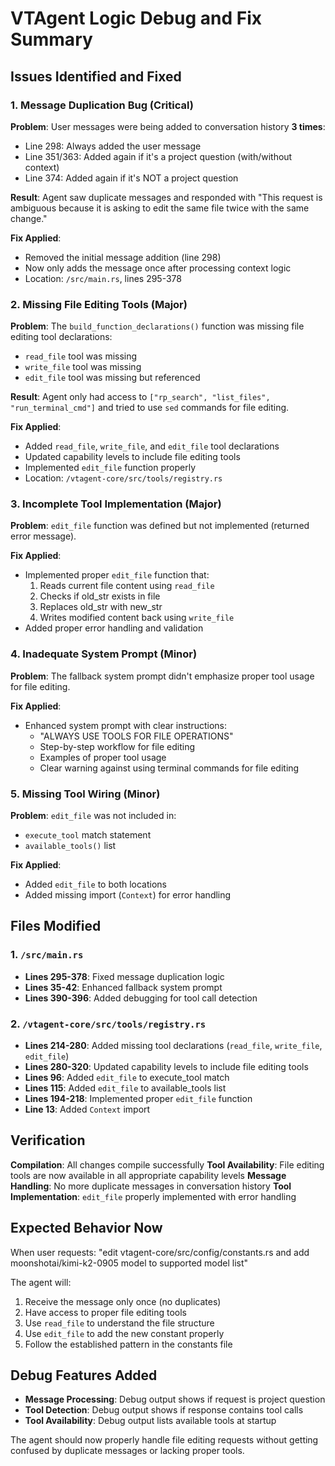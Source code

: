 # VTAgent Logic Debug and Fix Summary

## Issues Identified and Fixed

### 1. **Message Duplication Bug** (Critical)

**Problem**: User messages were being added to conversation history **3 times**:
- Line 298: Always added the user message
- Line 351/363: Added again if it's a project question (with/without context)
- Line 374: Added again if it's NOT a project question

**Result**: Agent saw duplicate messages and responded with "This request is ambiguous because it is asking to edit the same file twice with the same change."

**Fix Applied**:
- Removed the initial message addition (line 298)
- Now only adds the message once after processing context logic
- Location: `/src/main.rs`, lines 295-378

### 2. **Missing File Editing Tools** (Major)

**Problem**: The `build_function_declarations()` function was missing file editing tool declarations:
- `read_file` tool was missing
- `write_file` tool was missing
- `edit_file` tool was missing but referenced

**Result**: Agent only had access to `["rp_search", "list_files", "run_terminal_cmd"]` and tried to use `sed` commands for file editing.

**Fix Applied**:
- Added `read_file`, `write_file`, and `edit_file` tool declarations
- Updated capability levels to include file editing tools
- Implemented `edit_file` function properly
- Location: `/vtagent-core/src/tools/registry.rs`

### 3. **Incomplete Tool Implementation** (Major)

**Problem**: `edit_file` function was defined but not implemented (returned error message).

**Fix Applied**:
- Implemented proper `edit_file` function that:
  1. Reads current file content using `read_file`
  2. Checks if old_str exists in file
  3. Replaces old_str with new_str
  4. Writes modified content back using `write_file`
- Added proper error handling and validation

### 4. **Inadequate System Prompt** (Minor)

**Problem**: The fallback system prompt didn't emphasize proper tool usage for file editing.

**Fix Applied**:
- Enhanced system prompt with clear instructions:
  - "ALWAYS USE TOOLS FOR FILE OPERATIONS"
  - Step-by-step workflow for file editing
  - Examples of proper tool usage
  - Clear warning against using terminal commands for file editing

### 5. **Missing Tool Wiring** (Minor)

**Problem**: `edit_file` was not included in:
- `execute_tool` match statement
- `available_tools()` list

**Fix Applied**:
- Added `edit_file` to both locations
- Added missing import (`Context`) for error handling

## Files Modified

### 1. `/src/main.rs`
- **Lines 295-378**: Fixed message duplication logic
- **Lines 35-42**: Enhanced fallback system prompt
- **Lines 390-396**: Added debugging for tool call detection

### 2. `/vtagent-core/src/tools/registry.rs`
- **Lines 214-280**: Added missing tool declarations (`read_file`, `write_file`, `edit_file`)
- **Lines 280-320**: Updated capability levels to include file editing tools
- **Lines 96**: Added `edit_file` to execute_tool match
- **Lines 115**: Added `edit_file` to available_tools list
- **Lines 194-218**: Implemented proper `edit_file` function
- **Line 13**: Added `Context` import

## Verification

**Compilation**: All changes compile successfully
**Tool Availability**: File editing tools are now available in all appropriate capability levels
**Message Handling**: No more duplicate messages in conversation history
**Tool Implementation**: `edit_file` properly implemented with error handling

## Expected Behavior Now

When user requests: "edit vtagent-core/src/config/constants.rs and add moonshotai/kimi-k2-0905 model to supported model list"

The agent will:
1. Receive the message only once (no duplicates)
2. Have access to proper file editing tools
3. Use `read_file` to understand the file structure
4. Use `edit_file` to add the new constant properly
5. Follow the established pattern in the constants file

## Debug Features Added

- **Message Processing**: Debug output shows if request is project question
- **Tool Detection**: Debug output shows if response contains tool calls
- **Tool Availability**: Debug output lists available tools at startup

The agent should now properly handle file editing requests without getting confused by duplicate messages or lacking proper tools.